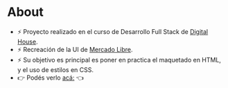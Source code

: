 # About

- ⚡ Proyecto realizado en el curso de Desarrollo Full Stack de [Digital House](https://www.digitalhouse.com/). 
- ⚡ Recreación de la UI de [Mercado Libre](https://mercadolibre.com/).
- ⚡ Su objetivo es principal es poner en practica el maquetado en HTML, y el uso de estilos en CSS. 
- :point_right: Podés verlo [acá:](https://mercadoliebre-project.herokuapp.com/) :point_left:
